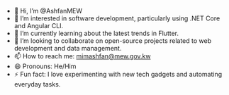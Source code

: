 - 👋 Hi, I’m @AshfanMEW
- 👀 I’m interested in software development, particularly using .NET Core and Angular CLI.
- 🌱 I’m currently learning about the latest trends in Flutter.
- 💞️ I’m looking to collaborate on open-source projects related to web development and data management.
- 📫 How to reach me: mimashfan@mew.gov.kw
- 😄 Pronouns: He/Him
- ⚡ Fun fact: I love experimenting with new tech gadgets and automating everyday tasks.

<!---
AshfanMEW/AshfanMEW is a ✨ special ✨ repository because its `README.md` (this file) appears on your GitHub profile.
You can click the Preview link to take a look at your changes.
--->
